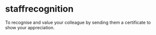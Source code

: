 # staffrecognition
To recognise and value your colleague by sending them a certificate to show your appreciation.
